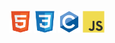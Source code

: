 </picture>

<div style="display: inline_block"><br>
  <img align="center" alt="Marcos-HTML" height="35" width="35" src="https://raw.githubusercontent.com/devicons/devicon/master/icons/html5/html5-original.svg">
  <img align="center" alt="Marcos-CSS" height="35" width="35" src="https://raw.githubusercontent.com/devicons/devicon/master/icons/css3/css3-original.svg">
  <img align="center" alt="Marcos-C" height="35" width="35" src="https://raw.githubusercontent.com/devicons/devicon/master/icons/c/c-original.svg">
  <img align="center" alt="Marcos-Js" height="35" width="35" src="https://raw.githubusercontent.com/devicons/devicon/master/icons/javascript/javascript-original.svg">




</div>
